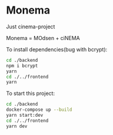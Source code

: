 # Monema 
Just cinema-project

Monema = MOdsen + ciNEMA


To install dependencies(bug with bcrypt):
```bash
cd ./backend
npm i bcrypt
yarn
cd ./../frontend
yarn
```

To start this project:
```bash
cd ./backend
docker-compose up --build
yarn start:dev
cd ./../frontend
yarn dev
```
